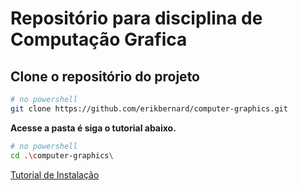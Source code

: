 # Repositório para disciplina de Computação Grafica

## Clone o repositório do projeto

   ```bash
   # no powershell
   git clone https://github.com/erikbernard/computer-graphics.git
   ```

**Acesse a pasta é siga o tutorial abaixo.**

   ```bash
   # no powershell
   cd .\computer-graphics\
   ```

[Tutorial de Instalação](/projeto/README.MD)